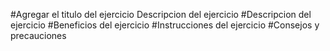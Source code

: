 #Agregar el titulo del ejercicio Descripcion del ejercicio
#Descripcion del ejercicio
#Beneficios del ejercicio
#Instrucciones del ejercicio
#Consejos y precauciones
